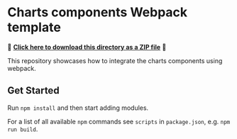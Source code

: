 # Charts components Webpack template

📁 **[Click here to download this directory as a ZIP file](https://download-directory.github.io?url=https://github.com/Esri/jsapi-resources/tree/main/component-samples/charts-components/samples/webpack)** 📁

This repository showcases how to integrate the charts components using webpack.

## Get Started

Run `npm install` and then start adding modules.

For a list of all available `npm` commands see `scripts` in `package.json`, e.g. `npm run build`.
